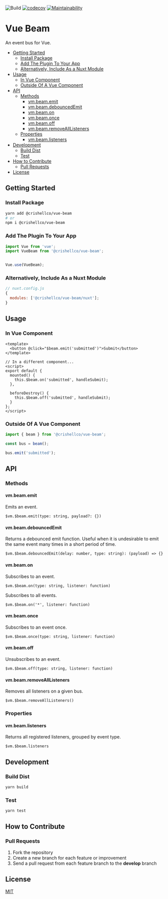 ![Build](https://github.com/crishellco/vue-beam/workflows/Build/badge.svg)
[![codecov](https://codecov.io/gh/crishellco/vue-beam/branch/master/graph/badge.svg?token=M7N86U5GF7)](https://codecov.io/gh/crishellco/vue-beam)
[![Maintainability](https://api.codeclimate.com/v1/badges/b3806bbadbec2ed40c08/maintainability)](https://codeclimate.com/github/crishellco/vue-beam/maintainability)

# Vue Beam

An event bus for Vue.

- [Getting Started](#getting-started)
  - [Install Package](#install-package)
  - [Add The Plugin To Your App](#add-the-plugin-to-your-app)
  - [Alternatively, Include As a Nuxt Module](#alternatively-include-as-a-nuxt-module)
- [Usage](#usage)
  - [In Vue Component](#in-vue-component)
  - [Outside Of A Vue Component](#outside-of-a-vue-component)
- [API](#api)
  - [Methods](#methods)
    - [$vm.$beam.emit](#vmbeamemit)
    - [$vm.$beam.debouncedEmit](#vmbeamdebouncedemit)
    - [$vm.$beam.on](#vmbeamon)
    - [$vm.$beam.once](#vmbeamonce)
    - [$vm.$beam.off](#vmbeamoff)
    - [$vm.$beam.removeAllListeners](#vmbeamremovealllisteners)
  - [Properties](#properties)
    - [$vm.$beam.listeners](#vmbeamlisteners)
- [Development](#development)
  - [Build Dist](#build-dist)
  - [Test](#test)
- [How to Contribute](#how-to-contribute)
  - [Pull Requests](#pull-requests)
- [License](#license)

## Getting Started

### Install Package

```bash
yarn add @crishellco/vue-beam
# or
npm i @crishellco/vue-beam
```

### Add The Plugin To Your App

```javascript
import Vue from 'vue';
import VueBeam from '@crishellco/vue-beam';


Vue.use(VueBeam);
```

### Alternatively, Include As a Nuxt Module

```javascript
// nuxt.config.js
{
  modules: ['@crishellco/vue-beam/nuxt'];
}
```

## Usage

### In Vue Component
```vue
<template>
  <button @click="$beam.emit('submitted')">Submit</button>
</template>

// In a different component...
<script>
export default {
  mounted() {
    this.$beam.on('submitted', handleSubmit);
  },

  beforeDestroy() {
    this.$beam.off('submitted', handleSubmit);
  }
};
</script>
```

### Outside Of A Vue Component
```javascript
import { beam } from '@crishellco/vue-beam';

const bus = beam();

bus.emit('submitted');
```

## API

### Methods

#### $vm.$beam.emit

Emits an event.

```vue 
$vm.$beam.emit(type: string, payload?: {})
```

#### $vm.$beam.debouncedEmit

Returns a debounced emit function. Useful when it is undesirable to emit the same event many times in a short period of time.

```vue 
$vm.$beam.debouncedEmit(delay: number, type: string): (payload) => {}
```

#### $vm.$beam.on

Subscribes to an event.

```vue 
$vm.$beam.on(type: string, listener: function)
```

Subscribes to all events.

```vue 
$vm.$beam.on('*', listener: function)
```

#### $vm.$beam.once

Subscribes to an event once.

```vue 
$vm.$beam.once(type: string, listener: function)
```

#### $vm.$beam.off

Unsubscribes to an event.

```vue 
$vm.$beam.off(type: string, listener: function)
```

#### $vm.$beam.removeAllListeners

Removes all listeners on a given bus.

```vue 
$vm.$beam.removeAllListeners()
```

### Properties

#### $vm.$beam.listeners

Returns all registered listeners, grouped by event type.

```vue 
$vm.$beam.listeners
```

## Development

### Build Dist

```bash
yarn build
```

### Test

```bash
yarn test
```

## How to Contribute

### Pull Requests

1. Fork the repository
2. Create a new branch for each feature or improvement
3. Send a pull request from each feature branch to the **develop** branch

## License

[MIT](http://opensource.org/licenses/MIT)
  